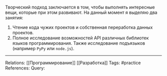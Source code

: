 Творческий подход заключается в том, чтобы выполнять интересные вещи, которые при этом развивают. На данный момент я выделяю два занятия:
1. Чтение кода чужих проектов и собственная переработка данных проектов. 
2. Полное исследование возможностей API различных библиотек языков программирования. Также исследование подъязыков (например `PyPy` или `node.js`). 

___
Relations: [[Программирование]] [[Разработка]] 
Tags: #practice 
References: 
Query: 